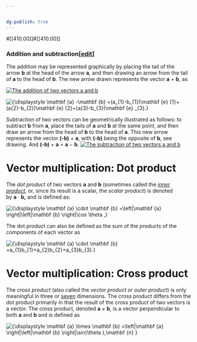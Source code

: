 ```yaml
---


dg-publish: true
---
```

#[[410.00]]#[[410.00]]

### Addition and subtraction[[edit](https://en.wikipedia.org/w/index.php?title=Euclidean_vector&action=edit&section=14 "Edit section: Addition and subtraction")]

The addition may be represented graphically by placing the tail of the arrow **b** at the head of the arrow **a**, and then drawing an arrow from the tail of **a** to the head of **b**. The new arrow drawn represents the vector **a** + **b**, as 

[![The addition of two vectors a and b](https://upload.wikimedia.org/wikipedia/commons/thumb/2/28/Vector_addition.svg/250px-Vector_addition.svg.png)](https://en.wikipedia.org/wiki/File:Vector_addition.svg "The addition of two vectors a and b")


![{\displaystyle \mathbf {a} -\mathbf {b} =(a_{1}-b_{1})\mathbf {e} _{1}+(a_{2}-b_{2})\mathbf {e} _{2}+(a_{3}-b_{3})\mathbf {e} _{3}.}](https://wikimedia.org/api/rest_v1/media/math/render/svg/3bb76515e11d90d5c929eccdc1185530a18d6fee)

Subtraction of two vectors can be geometrically illustrated as follows: to subtract **b** from **a**, place the tails of **a** and **b** at the same point, and then draw an arrow from the head of **b** to the head of **a**. This new arrow represents the vector **(-b)** + **a**, with **(-b)** being the opposite of **b**, see drawing. And **(-b)** + **a** = **a** − **b**.
[![The subtraction of two vectors a and b](https://upload.wikimedia.org/wikipedia/commons/thumb/2/24/Vector_subtraction.svg/125px-Vector_subtraction.svg.png)](https://en.wikipedia.org/wiki/File:Vector_subtraction.svg "The subtraction of two vectors a and b")



# Vector multiplication: Dot product
The _dot product_ of two vectors **a** and **b** (sometimes called the _[inner product](https://en.wikipedia.org/wiki/Inner_product_space "Inner product space")_, or, since its result is a scalar, the _scalar product_) is denoted by **a** ∙ **b,** and is defined as:

![{\displaystyle \mathbf {a} \cdot \mathbf {b} =\left\|\mathbf {a} \right\|\left\|\mathbf {b} \right\|\cos \theta ,}](https://wikimedia.org/api/rest_v1/media/math/render/svg/2ed1f590c477f4f86793ed25a3f20c3633f742ee)

The dot product can also be defined as the sum of the products of the components of each vector as

![{\displaystyle \mathbf {a} \cdot \mathbf {b} =a_{1}b_{1}+a_{2}b_{2}+a_{3}b_{3}.}](https://wikimedia.org/api/rest_v1/media/math/render/svg/44ce07b770fcc78bba136f6d7386d8255dfdc24a)


# Vector multiplication: Cross product
The _cross product_ (also called the _vector product_ or _outer product_) is only meaningful in three or [seven](https://en.wikipedia.org/wiki/Seven-dimensional_cross_product "Seven-dimensional cross product") dimensions. The cross product differs from the dot product primarily in that the result of the cross product of two vectors is a vector. The cross product, denoted **a** × **b**, is a vector perpendicular to both **a** and **b** and is defined as

![{\displaystyle \mathbf {a} \times \mathbf {b} =\left\|\mathbf {a} \right\|\left\|\mathbf {b} \right\|\sin(\theta )\,\mathbf {n} }](https://wikimedia.org/api/rest_v1/media/math/render/svg/e5f960bc321540bc12366effa5a23ef5b5839c00)


